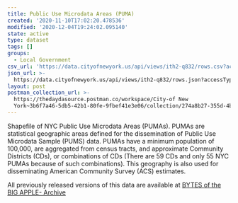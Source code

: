 ```yaml
---
title: Public Use Microdata Areas (PUMA)
created: '2020-11-10T17:02:20.478536'
modified: '2020-12-04T19:24:02.095140'
state: active
type: dataset
tags: []
groups:
  - Local Government
csv_url: 'https://data.cityofnewyork.us/api/views/ith2-q832/rows.csv?accessType=DOWNLOAD'
json_url: >-
  https://data.cityofnewyork.us/api/views/ith2-q832/rows.json?accessType=DOWNLOAD
layout: post
postman_collection_url: >-
  https://thedaydasource.postman.co/workspace/City-of New
  York~3b6f7a46-5db5-42b1-80fe-9fbef41e3e06/collection/274a8b27-355d-4bdd-8943-4ddb822301ac
---
```

Shapefile of NYC Public Use Microdata Areas (PUMAs). PUMAs are statistical geographic areas defined for the dissemination of Public Use Microdata Sample (PUMS) data. PUMAs have a minimum population of 100,000, are aggregated from census tracts, and approximate Community Districts (CDs), or combinations of CDs (There are 59 CDs and only 55 NYC PUMAs because of such combinations). This geography is also used for disseminating American Community Survey (ACS) estimates.

All previously released versions of this data are available at <a href="https://www1.nyc.gov/site/planning/data-maps/open-data/bytes-archive.page?sorts[year]=0">BYTES of the BIG APPLE- Archive</a>
